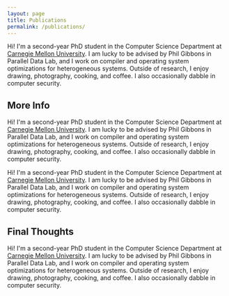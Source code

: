 ```yaml
---
layout: page
title: Publications
permalink: /publications/
---
```


Hi! I'm a second-year PhD student in the Computer Science Department at [Carnegie Mellon University](https://cmu.edu). I am lucky to be advised by Phil Gibbons in Parallel Data Lab, and I work on compiler and operating system optimizations for heterogeneous systems. Outside of research, I enjoy drawing, photography, cooking, and coffee. I also occasionally dabble in computer security.


## More Info
Hi! I'm a second-year PhD student in the Computer Science Department at [Carnegie Mellon University](https://cmu.edu). I am lucky to be advised by Phil Gibbons in Parallel Data Lab, and I work on compiler and operating system optimizations for heterogeneous systems. Outside of research, I enjoy drawing, photography, cooking, and coffee. I also occasionally dabble in computer security.


Hi! I'm a second-year PhD student in the Computer Science Department at [Carnegie Mellon University](https://cmu.edu). I am lucky to be advised by Phil Gibbons in Parallel Data Lab, and I work on compiler and operating system optimizations for heterogeneous systems. Outside of research, I enjoy drawing, photography, cooking, and coffee. I also occasionally dabble in computer security.


## Final Thoughts
Hi! I'm a second-year PhD student in the Computer Science Department at [Carnegie Mellon University](https://cmu.edu). I am lucky to be advised by Phil Gibbons in Parallel Data Lab, and I work on compiler and operating system optimizations for heterogeneous systems. Outside of research, I enjoy drawing, photography, cooking, and coffee. I also occasionally dabble in computer security.
